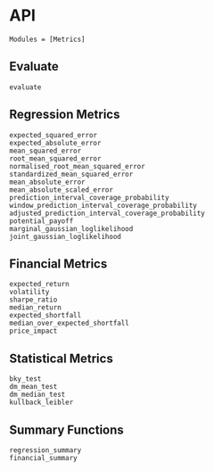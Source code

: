 # API

```@index
Modules = [Metrics]
```

## Evaluate
```@docs
evaluate
```

## Regression Metrics

```@docs
expected_squared_error
expected_absolute_error
mean_squared_error
root_mean_squared_error
normalised_root_mean_squared_error
standardized_mean_squared_error
mean_absolute_error
mean_absolute_scaled_error
prediction_interval_coverage_probability
window_prediction_interval_coverage_probability
adjusted_prediction_interval_coverage_probability
potential_payoff
marginal_gaussian_loglikelihood
joint_gaussian_loglikelihood
```

## Financial Metrics

```@docs
expected_return
volatility
sharpe_ratio
median_return
expected_shortfall
median_over_expected_shortfall
price_impact
```

## Statistical Metrics

```@docs
bky_test
dm_mean_test
dm_median_test
kullback_leibler
```

## Summary Functions
```@docs
regression_summary
financial_summary
```
